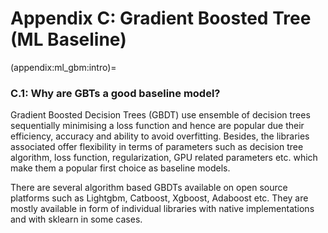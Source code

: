 # Appendix C: Gradient Boosted Tree (ML Baseline)

(appendix:ml_gbm:intro)=
### C.1: Why are GBTs a good baseline model?

Gradient Boosted Decision Trees (GBDT) use ensemble of decision trees sequentially minimising a loss function and hence are popular due their efficiency, accuracy and ability to avoid overfitting. Besides, the libraries associated offer flexibility in terms of parameters such as decision tree algorithm, loss function, regularization, GPU related parameters etc. which make them a popular first choice as baseline models. 

There are several algorithm based GBDTs available on open source platforms such as Lightgbm, Catboost, Xgboost, Adaboost etc. They are mostly available in form of individual libraries with native implementations and with sklearn in some cases.
